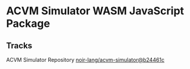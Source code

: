 # ACVM Simulator WASM JavaScript Package

## Tracks
ACVM Simulator Repository [noir-lang/acvm-simulator@b24461c](https://github.com/noir-lang/acvm-simulator/tree/b24461caef2ca8f842efdddc9b618b78c5bb3bb8)